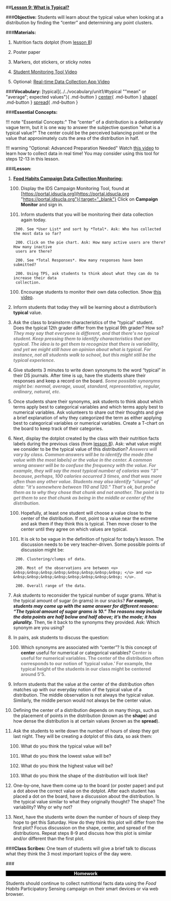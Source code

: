 ##**<u>Lesson 9: What is Typical?</u>**

###**Objective:**
Students will learn about the typical value when looking at a distribution by finding the “center” and
determining any point clusters.

###**Materials:**

1. Nutrition facts dotplot (from [lesson 8](lesson8.md))

2. Poster paper

3. Markers, dot stickers, or sticky notes

4. [Student Monitoring Tool Video](https://www.youtube.com/embed/Xg9Fl9arETw)

5. Optional: [Real-time Data Collection App Video](https://www.youtube.com/embed/N-CkhD33IxE)

###**Vocabulary:**
[typical](../../vocabulary/unit1/#typical ""mean" or "average"; expected values"){ .md-button }
[center](../../vocabulary/unit1/#center "useful for numerical variables, the center of the distribution often corresponds with the notion of 'typical value'"){ .md-button }
[shape](../../vocabulary/unit1/#shape "the placement of points in a distribution"){ .md-button }
[spread](../../vocabulary/unit1/#spread "how dense the distribution is at certain values"){ .md-button }

###**Essential Concepts:**

!!! note "Essential Concepts:"
    The “center” of a distribution is a deliberately vague term, but it is one way to
    answer the subjective question "what is a typical value?" The center could be the perceived balancing
    point or the value that approximately cuts the area of the distribution in half.

!!! warning "Optional: Advanced Preparation Needed"
    Watch [this video](https://www.youtube.com/embed/N-CkhD33IxE) to learn how to collect data in real time! You may consider using this tool for steps 12-13 in this lesson.

###**Lesson:**
1. **<u>Food Habits Campaign Data Collection Monitoring:</u>**

    100. Display the IDS Campaign Monitoring Tool, found at [https://portal.idsucla.org](https://portal.idsucla.org "https://portal.idsucla.org"){:target="_blank"}
    Click on **Campaign Monitor** and sign in.

    100. Inform students that you will be monitoring their data collection again today.

        200. See *User List* and sort by *Total*. Ask: Who has collected the most data so far?

        200. Click on the pie chart. Ask: How many active users are there? How many inactive
        users are there?

        200. See *Total Responses*. How many responses have been submitted?
        
        200. Using TPS, ask students to think about what they can do to increase their data
        collection.

    100. Encourage students to monitor their own data collection. Show [this video](https://www.youtube.com/embed/Xg9Fl9arETw).

2. Inform students that today they will be learning about a distribution’s **typical** value.

3. Ask the class to brainstorm characteristics of the "typical" student. Does the typical 12th grader
differ from the typical 9th grader? How so? <span style="color:grey">***They may say that everyone is different, and that
there's no typical student. Keep pressing them to identify characteristics that are typical.
The idea is to get them to recognize that there is variability, and yet we might still have an
opinion about what is typical. For instance, not all students walk to school, but this might
still be the typical experience.***</span>

4. Give students 3 minutes to write down synonyms to the word “typical” in their DS journals. After
time is up, have the students share their responses and keep a record on the board. <span style="color:grey">***Some
possible synonyms might be: normal, average, usual, standard, representative, regular,
ordinary, natural, etc.***</span>

5. Once students share their synonyms, ask students to think about which terms apply best to
categorical variables and which terms apply best to numerical variables. Ask volunteers to share
out their thoughts and give a brief explanation of why they categorized the term as either applying
best to categorical variables or numerical variables. Create a T-chart on the board to keep track
of their categories. 

6. Next, display the dotplot created by the class with their nutrition facts labels during the previous
class (from [lesson 8](lesson8.md)). Ask: what value might we consider to be the typical value of this
distribution? <span style="color:grey">***Answers will vary by class. Common answers will be to identify the mode (the
value with the most labels) or the value in the center. A common wrong answer will be to
confuse the frequency with the value. For example, they will say the most typical number
of calories was "3" because, perhaps, 100 calories occurred 3 times, and that was more
often than any other value. Students may also identify "clumps” of data: "it's somewhere
between 110 and 120." That's ok, but probe them as to why they chose that chunk and not
another. The point is to get them to see that chunk as being in the middle or center of the
distribution.***</span>

    100. Hopefully, at least one student will choose a value close to the center of the distribution. If
    not, point to a value near the extreme and ask them if they think this is typical. Then
    move closer to the center until they agree on which values are typical.

    100. It is ok to be vague in the definition of typical for today’s lesson. The discussion needs to
    be very teacher-driven. Some possible points of discussion might be:
 
        200. Clustering/clumps of data.

        200. Most of the observations are between <u> &nbsp;&nbsp;&nbsp;&nbsp;&nbsp;&nbsp;&nbsp;&nbsp; </u> and <u> &nbsp;&nbsp;&nbsp;&nbsp;&nbsp;&nbsp;&nbsp;&nbsp; </u>.

        200. Overall range of the data.

7. Ask students to reconsider the typical number of sugar grams. What is the typical amount of
sugar (in grams) in our snacks? ***For example, students may come up with the same answer
for different reasons: “The typical amount of sugar grams is 10.” The reasons may include
the data points are half below and half above; it’s the mode; it has plurality.*** Then, tie it
back to the synonyms they provided. Ask: Which synonym are you using?

8. In pairs, ask students to discuss the question:

    100. Which synonyms are associated with “center”? Is this concept of **center** useful for
    numerical or categorical variables? <span style="color:grey">**Center is useful for numerical variables. The
    center of the distribution often corresponds to our notion of ‘typical value.’ For
    example, the typical height of the students in our class might be centered around
    5’5.**</span>

9. Inform students that the value at the center of the distribution often matches up with our everyday
notion of the typical value of a distribution. The middle observation is not always the typical value.
Similarly, the middle person would not always be the center value.

10. Defining the center of a distribution depends on many things, such as the placement of points in
the distribution (known as the **shape**) and how dense the distribution is at certain values (known
as the **spread**).

11. Ask the students to write down the number of hours of sleep they got last night. They will be
creating a dotplot of this data, so ask them:

    100. What do you think the typical value will be?

    100. What do you think the lowest value will be?

    100. What do you think the highest value will be?

    100. What do you think the shape of the distribution will look like?

12. One-by-one, have them come up to the board (or poster paper) and put a dot above the correct
value on the dotplot. After each student has placed a dot on the board, have a discussion about
the distribution. Is the typical value similar to what they originally thought? The shape? The
variability? Why or why not?

13. Next, have the students write down the number of hours of sleep they hope to get this Saturday.
How do they think this plot will differ from the first plot? Focus discussion on the shape, center,
and spread of the distributions. Repeat steps 8-9 and discuss how this plot is similar and/or
different than the first plot.  

###**Class Scribes:**
One team of students will give a brief talk to discuss what they think the 3 most important topics
of the day were.

###<p style="background: black; color: white; text-align: center;">**Homework**</p>
Students should continue to collect nutritional facts data using the *Food Habits* Participatory Sensing
campaign on their smart devices or via web browser.